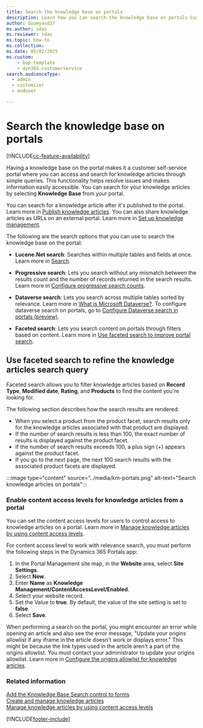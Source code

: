 ```yaml
---
title: Search the knowledge base on portals
description: Learn how you can search the knowledge base on portals Customer Service.
author: Soumyasd27
ms.author: sdas
ms.reviewer: sdas
ms.topic: how-to
ms.collection: 
ms.date: 05/02/2025
ms.custom: 
    - bap-template
    - dyn365-customerservice
search.audienceType: 
  - admin
  - customizer
  - enduser

---
```


# Search the knowledge base on portals

[!INCLUDE[cc-feature-availability](../../includes/cc-feature-availability.md)]

Having a knowledge base on the portal makes it a customer self-service portal where you can access and search for knowledge articles through simple queries. This functionality helps resolve issues and makes information easily accessible. You can search for your knowledge articles by selecting **Knowledge Base** from your portal.

You can search for a knowledge article after it's published to the portal. Learn more in [Publish knowledge articles](publish-ka.md#publish-knowledge-articles). You can also share knowledge articles as URLs on an external portal. Learn more in [Set up knowledge management](../administer/set-up-knowledge-management-embedded-knowledge-search.md#set-up-knowledge-management).

The following are the search options that you can use to search the knowledge base on the portal:

- **Lucene.Net search**: Searches within multiple tables and fields at once. Learn more in [Search](/powerapps/maker/portals/configure/search).

- **Progressive search**: Lets you search without any mismatch between the results count and the number of records returned in the search results. Learn more in [Configure progressive search counts](/powerapps/maker/portals/configure/progressive-search).

- **Dataverse search**: Lets you search across multiple tables sorted by relevance. Learn more in [What is Microsoft Dataverse?](/powerapps/maker/data-platform/data-platform-intro). To configure dataverse search on portals, go to [Configure Dataverse search in portals (preview)](/powerapps/maker/portals/configure/dataverse-search).

- **Faceted search**: Lets you search content on portals through filters based on content. Learn more in [Use faceted search to improve portal search](/powerapps/maker/portals/configure/improve-portal-search-faceted-search).

## Use faceted search to refine the knowledge articles search query

Faceted search allows you to filter knowledge articles based on **Record Type**, **Modified date**, **Rating**, and **Products** to find the content you're looking for.

The following section describes how the search results are rendered:

- When you select a product from the product facet, search results only for the knowledge articles associated with that product are displayed.
- If the number of search results is less than 100, the exact number of results is displayed against the product facet.
- If the number of search results exceeds 100, a plus sign (+) appears against the product facet.
- If you go to the next page, the next 100 search results with the associated product facets are displayed.

:::image type="content" source="../media/km-portals.png" alt-text="Search knowledge articles on portals":::

### Enable content access levels for knowledge articles from a portal

You can set the content access levels for users to control access to knowledge articles on a portal. Learn more in [Manage knowledge articles by using content access levels](/powerapps/maker/portals/customer-engagement-apps/manage-knowledge-articles-content-levels).

For content access level to work with relevance search, you must perform the following steps in the Dynamics 365 Portals app:

  1. In the Portal Management site map, in the **Website** area, select **Site Settings**.
  1. Select **New**.
  1. Enter **Name** as **Knowledge Management/ContentAccessLevel/Enabled**.
  1. Select your website record.
  1. Set the Value to **true**. By default, the value of the site setting is set to **false**.
  1. Select **Save**.
 
When performing a search on the portal, you might encounter an error while opening an article and also see the error message, "Update your origins allowlist if any iframe in the article doesn't work or displays error." This might be because the link types used in the article aren't a part of the origins allowlist. You must contact your administrator to update your origins allowlist. Learn more in [Configure the origins allowlist for knowledge articles](../administer/configure-knowledge-article-origin-allow-list.md).


### Related information

[Add the Knowledge Base Search control to forms](../administer/add-knowledge-base-search-control-forms.md)  
[Create and manage knowledge articles](customer-service-hub-user-guide-knowledge-article.md)  
[Manage knowledge articles by using content access levels](/powerapps/maker/portals/customer-engagement-apps/manage-knowledge-articles-content-levels)


[!INCLUDE[footer-include](../../includes/footer-banner.md)]
